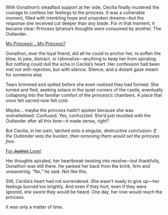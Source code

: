 <!-- title: My Princess... -->

With Gonathon’s steadfast support at her side, Cecilia finally mustered the courage to confess her feelings to the princess. It was a vulnerable moment, filled with trembling hope and unspoken dreams—but the response she received cut deeper than any blade. For in that moment, it became clear: Princess Iphania’s thoughts were consumed by another. The Outlander.

[My Princess!... My Princess?](#embed:https://www.youtube.com/watch?v=Icdii90_vSA&t=5012s)

Gonathon, ever the loyal friend, did all he could to anchor her, to soften the blow, to joke, distract, or rationalize—anything to keep her from spiraling. But nothing could dull the ache in Cecilia’s heart. Her confession had been met not with rejection, but with silence. Silence, and a distant gaze meant for someone else.

Tears brimmed and spilled before she even realized they had formed. She turned and fled, seeking solace in the quiet corners of the castle, eventually collapsing into the familiar comfort of the princess’s chambers. A place that once felt sacred now felt cold.

Maybe… maybe the princess hadn’t spoken because she was overwhelmed. Confused. Yes, confuzzled. She’d just reunited with the Outlander after all this time—it made sense, right?

But Cecilia, in her pain, latched onto a singular, destructive conclusion: _If the Outlander was the burden, then removing them would set the princess free._

[For ~~Justice~~ Love!](#embed:https://www.youtube.com/live/Icdii90_vSA?t=5430s)

Her thoughts spiraled, her heartbreak twisting into resolve—but thankfully, Gonathon was still there. He yanked her back from the brink, firm and unwavering. “No,” he said. Not like this.

Still, Cecilia’s heart had not surrendered. She wasn’t ready to give up—her feelings burned too brightly. And even if they hurt, even if they were ignored, she swore they would be heard. One day, her love would reach the princess.

It was only a matter of time.
